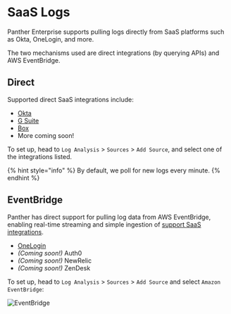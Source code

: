 # SaaS Logs

Panther Enterprise supports pulling logs directly from SaaS platforms such as Okta, OneLogin, and more.

The two mechanisms used are direct integrations (by querying APIs) and AWS EventBridge.

## Direct

Supported direct SaaS integrations include:
* [Okta](okta.md)
* [G Suite](gsuite.md)
* [Box](box.md)
* More coming soon!

To set up, head to `Log Analysis` > `Sources` > `Add Source`, and select one of the integrations listed.

{% hint style="info" %}
By default, we poll for new logs every minute.
{% endhint %}

## EventBridge

Panther has direct support for pulling log data from AWS EventBridge, enabling real-time streaming and simple ingestion of [support SaaS integrations](https://aws.amazon.com/eventbridge/integrations/).

* [OneLogin](onelogin.md)
* *(Coming soon!)* Auth0
* *(Coming soon!)* NewRelic
* *(Coming soon!)* ZenDesk

To set up, head to `Log Analysis` > `Sources` > `Add Source` and select `Amazon EventBridge`:

![EventBridge](../.gitbook/assets/enterprise/saas-logs/eventbridge.png)
